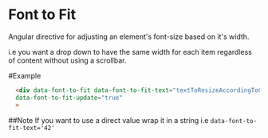Font to Fit
===========

Angular directive for adjusting an element's font-size based on it's width. 

i.e you want a drop down to have the same width for each 
item regardless of content without using a scrollbar.


#Example

```html
  <div data-font-to-fit data-font-to-fit-text="textToResizeAccordingToCanBeModel"
  data-font-to-fit-update="true"
  >
```

##Note
If you want to use a direct value wrap it in a string i.e `data-font-to-fit-text='42'`




